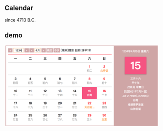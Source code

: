## Calendar
since 4713 B.C.

## demo
![Demo](https://github.com/hikdo/calendar/raw/master/demo/demo.png)
